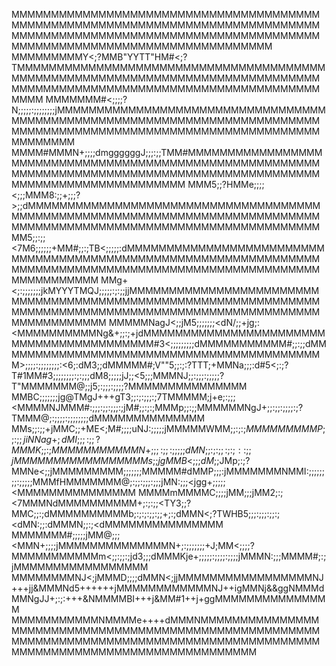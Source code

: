 MMMMMMMMMMMMMMMMMMMMMMMMMMMMMMMMMMMMMMMMMMMMMMMMMMMMMMMMMMMMMMMMMMMMMMMMMMMMMMMMMMMMMMMMMMMMMMMMMMMMMMMMMMMMMMMMMMMMMMMMMMMMMMMMMMMMMMMMMMMMMMMMMMMMMM
MMMMMMMMMY<;?MMB"YYTT"HM#<;?TMMMMMMMMMMMMMMMMMMMMMMMMMMMMMMMMMMMMMMMMMMMMMMMMMMMMMMMMMMMMMMMMMMMMMMMMMMMMMMMMMMMMMMMMMMMMMMMMMMMMMMMMMMMMMMMMMMMMMMMMM
MMMMMMM#<;;;;?N;;;;;:;;;;;;;;jMMMMMMMMMMMMMMMMMMMMMMMMMMMMMMMMMMMMMMMMMMMMMMMMMMMMMMMMMMMMMMMMMMMMMMMMMMMMMMMMMMMMMMMMMMMMMMMMMMMMMMMMMMMMMMMMMMMMMMMM
MMMM#MMMN+;;;;dmggggggJ;;;:;;TMM#MMMMMMMMMMMMMMMMMMMMMMMMMMMMMMMMMMMMMMMMMMMMMMMMMMMMMMMMMMMMMMMMMMMMMMMMMMMMMMMMMMMMMMMMMMMMMMMMMMMMMMMMMMMMMMMMMMMMM
MMM5;;?HMMe;;;;<;;;MMM8:;;+;;;?>;;dMMMMMMMMMMMMMMMMMMMMMMMMMMMMMMMMMMMMMMMMMMMMMMMMMMMMMMMMMMMMMMMMMMMMMMMMMMMMMMMMMMMMMMMMMMMMMMMMMMMMMMMMMMMMMMMMMMM
MM5;;:;;<7M6;;;;;;+MM#;;:;TB<;;;;;:dMMMMMMMMMMMMMMMMMMMMMMMMMMMMMMMMMMMMMMMMMMMMMMMMMMMMMMMMMMMMMMMMMMMMMMMMMMMMMMMMMMMMMMMMMMMMMMMMMMMMMMMMMMMMMMMMMM
MMg+<;:;;;;;;;jkMYYYTMQJ;;;;;:;:;;jjMMMMMMMMMMMMMMMMMMMMMMMMMMMMMMMMMMMMMMMMMMMMMMMMMMMMMMMMMMMMMMMMMMMMMMMMMMMMMMMMMMMMMMMMMMMMMMMMMMMMMMMMMMMMMMMMMM
MMMMMNagJ<;;jM5;;;;;;;<dN/;;+jg;:<MMMMMMMMMMNg&+;;:;+jdMMMMMMMMMMMMMMMMMMMMMMMMMMMMMMMMMMMMMMMMM#3<;;;;;;;<?TMMNdMMMMMNx;;:;<gMMMMMMMMMMMMMMMMMMMMMMMM
N;;;;?1?YTBqMD;;<jggJ;;;dNNMMMM>;;dMMMMMMMMMMM#;;:;;dMMMMMMMMMMMMMMMMMMMMMMMMMMMMMMMMMMMMMMMMMM>;;;;:;;;;;;;;:<6<MMMMMM@;;;;jMMMMMMMMMMMMMMMMMMMMMMMMM
N;;;;;;;;;;MMI;;MMMMMb;;JMP;;dMP;;dMMMMM#MMMMM3;;;;jMMMM6MMMMMMMMMMMMMMMMMMMMMMMMMMMMMMMMMMMMMP;;;:;;:;;:;<dMNgJ;dMMMMM@;:;jMMMMMMMMMMMMMMMMMMMMMMMMMM
N;;:;j+j+jgMM[;;<TMM5;:;jM>;:dM3;;dMMMMM#;V""5;;:;:?TTT;+MMNa;;;:d#5<;:;?T#1MM#3;;;;;<dMI;;;gMN;;:;;;;:;;:<TMMMMMmMMMMM@;;;dMBC;:;:<?HMMMMMMMMMMMMMMMM
MMMMMM#86<;;dNJ;;;;;;;<jM3;;;7"z++MMMMMMM;;;;;;;;:;;++j;jMMM#:;;?>;;;:;:;;;dM8;;;;;jJ;;<5;;;MMMNJ;;:;;;:;;;;;?T"MMMMMMM@;;j5;:;;;:;;;;?MMMMMMMMMMMMMMM
MMBC;;;;;;;jg@TMgJ+++gT3;;:;:;;;:;7TMMMMM;j+e;:;;;<MMMMNJMMM#:;;;:;;:;;;:;jM#;;:;:;MMMp;;:;;MMMMMMNgJ+;;:;;:;;;;:;?TMMM@;:;;;;:;;;;;;;;dMMMMMMMMMMMMMM
MMs;;:;;+jMMC;;+ME<;M#;;;;uNJ:;;;;;jMMMMMWMM$;;:;:;MMMMMMMMMP;;:;;jiNNag+;dMI;;;:;;?MMMK;;:;MMMMMMMMMMMN+;;;:;;:;;;;;dMN;;:;:;;:;:;::;;jMMMMMMMMMMMMMM
MMMs;;jgMMB<;;;dM$;;JMp;:;?MMNe<;;jMMMMMMMMM;;;;;;;MMMMM#dMMP;;;:jMMMMMMMNMMI:;;;;;;;;:;;;;;MMMfHMMMMMMM@;:;;:;;;:;;;jMN:;;;<jgg+;;;;;<MMMMMMMMMMMMMMM
MMMMmMMMMC;;;;jMM;;;jMM2;:;<7MMMNdMMMMMMMMMM+;:;:;;<TY3;;?MMC;;:;dMMMMMMMMMMb;:;:;:;;:;;+;:;dMMN<;?TWHB5;;;:;;;:;;:;<dMN:;;:dMMMN;;:;<dMMMMMMMMMMMMMMM
MMMMMMM#;;;;;jMM@;;;<MMN+;;;;jMMMMMMMMMMMMMMN+;:;;;;;;;+J;MM<;;;;?MMMMMMMMMMMm<;;:;;:;jd3;;;dMMMKje+;;;;;:;;;;:;;;;jMMMN:;;;MMMM#;:;jMMMMMMMMMMMMMMMMM
MMMMMMMMNJ<;jMMMD;;;;dMMN<;jjMMMMMMMMMMMMMMMMMNJ+++jj&MMMNd5++++++jMMMMMMMMMMMMNJ++igMMNj&&ggNMMMdMMNgJJ+;:;:+++&NMMMMBI+++j&MM#1++j+ggMMMMMMMMMMMMMMM
MMMMMMMMMMMNMMMMe++++dMMMNMMMMMMMMMMMMMMMMMMMMMMMMMMMMMMMMMMMMMMMMMMMMMMMMMMMMMMMMMMMMMMMMMMMMMMMMMMMMMMMMMMMMMMMMMMMMMMMMMMMMMMMMMMMMMMMMMMMMMMMMMMMM